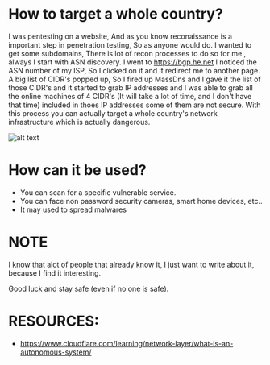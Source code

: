 # How to target a whole country?

I was pentesting on a website, And as you know reconaissance is a important step in penetration testing, So as anyone would do. 
I wanted to get some subdomains, There is lot of recon processes to do so for me , always I start with ASN discovery. 
I went to https://bgp.he.net I noticed the ASN number of my ISP, So I clicked on it and it redirect me to another page. 
A big list of CIDR's popped up, So I fired up MassDns and I gave it the list of those CIDR's and it started to grab IP addresses and I was able to grab all the online machines of 4 CIDR's (It will take a lot of time, and I don't have that time) included in thoes IP addresses some of them are not secure. 
With this process you can actually target a whole country's network infrastructure which is actually dangerous.

![alt text](https://i.imgur.com/h37siEA.png)

# How can it be used?

- You can scan for a specific vulnerable service.
- You can face non password security cameras, smart home devices, etc..
- It may used to spread malwares

# NOTE

I know that alot of people that already know it, I just want to write about it, because I find it interesting.

Good luck and stay safe (even if no one is safe).

# RESOURCES:

- https://www.cloudflare.com/learning/network-layer/what-is-an-autonomous-system/
